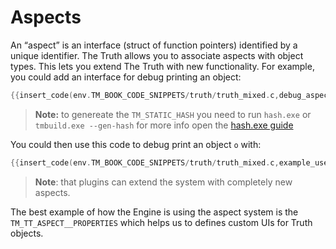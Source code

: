 # Aspects

An “aspect” is an interface (struct of function pointers) identified by a unique identifier. The Truth allows you to associate aspects with object types. This lets you extend The Truth with new functionality. For example, you could add an interface for debug printing an object:

```c
{{insert_code(env.TM_BOOK_CODE_SNIPPETS/truth/truth_mixed.c,debug_aspect)}}
```

> **Note:** to genereate the `TM_STATIC_HASH` you need to run `hash.exe` or `tmbuild.exe --gen-hash` for more info open the [hash.exe guide]({{the_machinery_book}}/helper_tools/hash.html)

You could then use this code to debug print an object `o` with:

```c
{{insert_code(env.TM_BOOK_CODE_SNIPPETS/truth/truth_mixed.c,example_use_case)}}
```

>  **Note**: that plugins can extend the system with completely new aspects.



The best example of how the Engine is using the aspect system is the `TM_TT_ASPECT__PROPERTIES` which helps us to defines custom UIs for Truth objects.